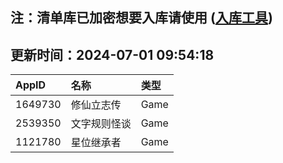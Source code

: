 ## 注：清单库已加密想要入库请使用 ([入库工具](https://github.com/BlankTMing/ManifestAutoUpdate/releases))

## 更新时间：2024-07-01 09:54:18
| AppID | 名称 | 类型  |
| :-------------------- | :----------------------------- | :----------- |
| 1649730 | 修仙立志传| Game |
| 2539350 | 文字规则怪谈| Game |
| 1121780 | 星位继承者| Game |
